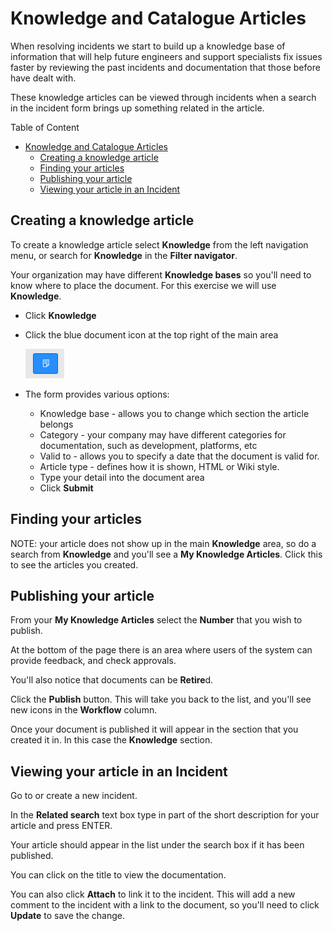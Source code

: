 # Knowledge and Catalogue Articles

When resolving incidents we start to build up a knowledge base of information that will help future engineers and support specialists fix issues faster by reviewing the past incidents and documentation that those before have dealt with.

These knowledge articles can be viewed through incidents when a search in the incident form brings up something related in the article.

Table of Content
- [Knowledge and Catalogue Articles](#knowledge-and-catalogue-articles)
  - [Creating a knowledge article](#creating-a-knowledge-article)
  - [Finding your articles](#finding-your-articles)
  - [Publishing your article](#publishing-your-article)
  - [Viewing your article in an Incident](#viewing-your-article-in-an-incident)

## Creating a knowledge article

To create a knowledge article select **Knowledge** from the left navigation menu, or search for **Knowledge** in the **Filter navigator**.

Your organization may have different **Knowledge bases** so you'll need to know where to place the document.  For this exercise we will use **Knowledge**.

* Click **Knowledge**
* Click the blue document icon at the top right of the main area
  
  ![Document Button](images/../ServiceNow/images/DocumentButton.png)

* The form provides various options:
  * Knowledge base - allows you to change which section the article belongs
  * Category - your company may have different categories for documentation, such as development, platforms, etc
  * Valid to - allows you to specify a date that the document is valid for.
  * Article type - defines how it is shown, HTML or Wiki style.
  * Type your detail into the document area
  * Click **Submit**

## Finding your articles

NOTE: your article does not show up in the main **Knowledge** area, so do a search from **Knowledge** and you'll see a **My Knowledge Articles**.  Click this to see the articles you created.

## Publishing your article

From your **My Knowledge Articles** select the **Number** that you wish to publish.

At the bottom of the page there is an area where users of the system can provide feedback, and check approvals.

You'll also notice that documents can be **Retire**d.

Click the **Publish** button.  This will take you back to the list, and you'll see new icons in the **Workflow** column.

Once your document is published it will appear in the section that you created it in.  In this case the **Knowledge** section.

## Viewing your article in an Incident

Go to or create a new incident.

In the **Related search** text box type in part of the short description for your article and press ENTER.

Your article should appear in the list under the search box if it has been published.

You can click on the title to view the documentation.

You can also click **Attach** to link it to the incident.  This will add a new comment to the incident with a link to the document, so you'll need to click **Update** to save the change.